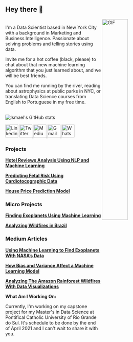 ## Hey there 👋

  <img align="right" alt="GIF" src="https://github.com/abhisheknaiidu/abhisheknaiidu/blob/master/code.gif?raw=true" width="40%" height="40%" /><br>
I'm a Data Scientist based in New York City with a background in Marketing and Business Intelligence. Passionate about solving problems and telling stories using data.

Invite me for a hot coffee (black, please) to chat about that new machine learning algorithm that you just learned about, and we will be best friends.

You can find me running by the river, reading about astrophysics at public parks in NYC, or translating Data Science courses from English to Portuguese in my free time.<br>
<br>

![Ismael's GitHub stats](https://github-readme-stats.vercel.app/api?username=ismael-araujo&hide=issues&show_icons=true) <br>

<a href="https://www.linkedin.com/in/ismael-araujo/"><img src="https://edent.github.io/SuperTinyIcons/images/svg/linkedin.svg" width="40" title="Linkedin" /></a>  <a href="https://twitter.com/ish_araujo"><img src="https://edent.github.io/SuperTinyIcons/images/svg/twitter.svg" width="40" title="Twitter"/> </a>  <a href="https://ismaelaraujo.medium.com"><img src="https://edent.github.io/SuperTinyIcons/images/svg/medium.svg" width="40" title="Medium"/> </a>  <a href="mailto:alves.trevi@gmail.com"><img src="https://github.com/ismael-araujo/ismael-araujo/blob/main/gmail-icon.png?raw=true" width="40" title="Gmail"/> </a>  <a href="https://wa.me/19293285881"><img src="https://camo.githubusercontent.com/945d32cdd8d51fe844ca8b2976914ae8786586607aee1cba24d7318e24b30411/68747470733a2f2f6564656e742e6769746875622e696f2f537570657254696e7949636f6e732f696d616765732f7376672f77686174736170702e737667" width="40" title="WhatsApp"/> </a>  

### Projects
**[Hotel Reviews Analysis Using NLP and Machine Learning](https://github.com/ismael-araujo/Hotel-Reviews-Analysis-Using-NLP "Hotel Reviews Analysis Using NLP and Machine Learning")**

**[Predicting Fetal Risk Using Cardiotocographic Data](https://github.com/ismael-araujo/Predicting-Fetal-Risk-Using-Cardiotocographic-Data "Predicting Fetal Risk Using Cardiotocographic Data")**

**[House Price Prediction Model](https://github.com/ismael-araujo/Predicting-House-Price "House Price Prediction Model")**

### Micro Projects
**[Finding Exoplanets Using Machine Learning](https://github.com/Ismaeltrevi/finding_exoplanets_using_ML "Finding Exoplanets Using Machine Learning")**

**[Analyzing Wildfires in Brazil](https://github.com/ismael-araujo/Analyzing-Wildfires-in-Brazil "Analyzing Wildfires in Brazil")**

### Medium Articles

**[Using Machine Learning to Find Exoplanets With NASA’s Data](https://towardsdatascience.com/using-machine-learning-to-find-exoplanets-with-nasas-dataset-bb818515e3b3 "Using Machine Learning to Find Exoplanets With NASA’s Data")**

**[How Bias and Variance Affect a Machine Learning Model](https://medium.com/swlh/how-bias-and-variance-affect-a-machine-learning-model-6d258d9221db "How Bias and Variance Affect a Machine Learning Model")**

**[Analyzing The Amazon Rainforest Wildfires With Data Visualizations](https://ismaelaraujo.medium.com/analyzing-the-amazon-rainforest-wildfires-with-data-visualizations-4561626056d1 "Analyzing The Amazon Rainforest Wildfires With Data Visualizations")**

**What Am I Working On:**

Currently, I'm working on my capstone project for my Master's in Data Science at Pontifical Catholic University of Rio Grande do Sul. It's schedule to be done by the end of April 2021 and I can't wait to share it with you.



